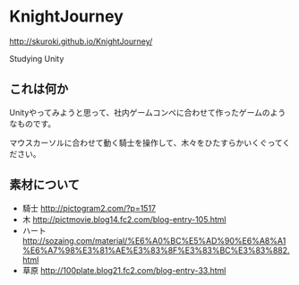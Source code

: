 KnightJourney
=============

http://skuroki.github.io/KnightJourney/

Studying Unity

これは何か
----------

Unityやってみようと思って、社内ゲームコンペに合わせて作ったゲームのようなものです。

マウスカーソルに合わせて動く騎士を操作して、木々をひたすらかいくぐってください。

素材について
------------

+ 騎士 http://pictogram2.com/?p=1517
+ 木 http://pictmovie.blog14.fc2.com/blog-entry-105.html
+ ハート http://sozaing.com/material/%E6%A0%BC%E5%AD%90%E6%A8%A1%E6%A7%98%E3%81%AE%E3%83%8F%E3%83%BC%E3%83%882.html
+ 草原 http://100plate.blog21.fc2.com/blog-entry-33.html
